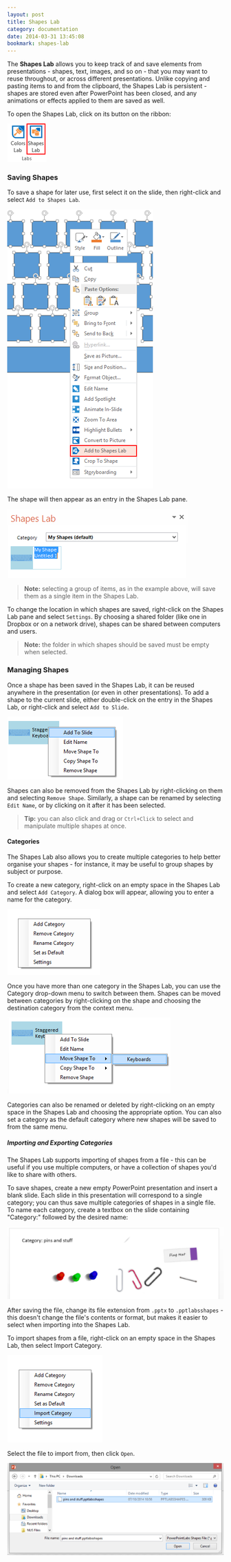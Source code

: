 ```yaml
---
layout: post
title: Shapes Lab
category: documentation
date: 2014-03-31 13:45:08
bookmark: shapes-lab
---
```


The **Shapes Lab** allows you to keep track of and save elements from presentations - shapes, text, images, and so on - that you may want to reuse throughout, or across different presentations. Unlike copying and pasting items to and from the clipboard, the Shapes Lab is persistent - shapes are stored even after PowerPoint has been closed, and any animations or effects applied to them are saved as well.

To open the Shapes Lab, click on its button on the ribbon:

<img class="box-shadow" src="./img/docs/shapes-lab-1.png">

### Saving Shapes

To save a shape for later use, first select it on the slide, then right-click and select `Add to Shapes Lab`.

<img class="box-shadow" src="./img/docs/shapes-lab-2.png">

The shape will then appear as an entry in the Shapes Lab pane.

<img class="box-shadow" src="./img/docs/shapes-lab-3.png">

> **Note:** selecting a group of items, as in the example above, will save them as a single item in the Shapes Lab.

To change the location in which shapes are saved, right-click on the Shapes Lab pane and select `Settings`. By choosing a shared folder (like one in Dropbox or on a network drive), shapes can be shared between computers and users.

> **Note:** the folder in which shapes should be saved must be empty when selected.

### Managing Shapes

Once a shape has been saved in the Shapes Lab, it can be reused anywhere in the presentation (or even in other presentations). To add a shape to the current slide, either double-click on the entry in the Shapes Lab, or right-click and select `Add to Slide`.

<img class="box-shadow" src="./img/docs/shapes-lab-4.png">

Shapes can also be removed from the Shapes Lab by right-clicking on them and selecting `Remove Shape`. Similarly, a shape can be renamed by selecting `Edit Name`, or by clicking on it after it has been selected.

> **Tip:** you can also click and drag or `Ctrl+Click` to select and manipulate multiple shapes at once.

#### Categories

The Shapes Lab also allows you to create multiple categories to help better organise your shapes - for instance, it may be useful to group shapes by subject or purpose.

To create a new category, right-click on an empty space in the Shapes Lab and select `Add Category`. A dialog box will appear, allowing you to enter a name for the category.

<img class="box-shadow" src="./img/docs/shapes-lab-5.png">

Once you have more than one category in the Shapes Lab, you can use the Category drop-down menu to switch between them. Shapes can be moved between categories by right-clicking on the shape and choosing the destination category from the context menu.

<img class="box-shadow" src="./img/docs/shapes-lab-6.png">

Categories can also be renamed or deleted by right-clicking on an empty space in the Shapes Lab and choosing the appropriate option. You can also set a category as the default category where new shapes will be saved to from the same menu.

##### Importing and Exporting Categories

The Shapes Lab supports importing of shapes from a file - this can be useful if you use multiple computers, or have a collection of shapes you'd like to share with others.

To save shapes, create a new empty PowerPoint presentation and insert a blank slide. Each slide in this presentation will correspond to a single category; you can thus save multiple categories of shapes in a single file. To name each category, create a textbox on the slide containing "Category:" followed by the desired name:

<img class="box-shadow" src="./img/docs/shapes-lab-9.png">

After saving the file, change its file extension from `.pptx` to `.pptlabsshapes` - this doesn't change the file's contents or format, but makes it easier to select when importing into the Shapes Lab. 

To import shapes from a file, right-click on an empty space in the Shapes Lab, then select Import Category.

<img class="box-shadow" src="./img/docs/shapes-lab-7.png">

Select the file to import from, then click `Open`.

<img class="box-shadow" src="./img/docs/shapes-lab-8.png">